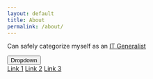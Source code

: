 ```yaml
---
layout: default
title: About
permalink: /about/
---
```


Can safely categorize myself as an [IT Generalist](https://en.wikipedia.org/wiki/Information_technology_generalist)

<div class="dropdown">
  <button class="dropbtn">Dropdown</button>
  <div class="dropdown-content">
  <a href="#">Link 1</a>
  <a href="#">Link 2</a>
  <a href="#">Link 3</a>
  </div>
</div>



[jekyll-organization]: https://github.com/jekyll
